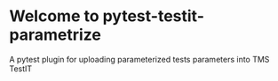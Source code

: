 # Welcome to pytest-testit-parametrize

A pytest plugin for uploading parameterized tests parameters into TMS TestIT
